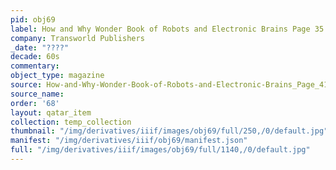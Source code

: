 ```yaml
---
pid: obj69
label: How and Why Wonder Book of Robots and Electronic Brains Page 35
company: Transworld Publishers
_date: "????"
decade: 60s
commentary: 
object_type: magazine
source: How-and-Why-Wonder-Book-of-Robots-and-Electronic-Brains_Page_41
source_name: 
order: '68'
layout: qatar_item
collection: temp_collection
thumbnail: "/img/derivatives/iiif/images/obj69/full/250,/0/default.jpg"
manifest: "/img/derivatives/iiif/obj69/manifest.json"
full: "/img/derivatives/iiif/images/obj69/full/1140,/0/default.jpg"
---
```

